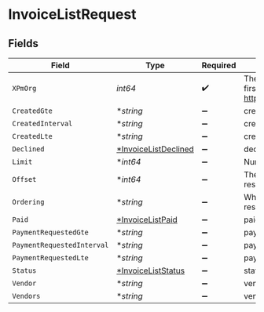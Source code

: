 # InvoiceListRequest


## Fields

| Field                                                                                                                    | Type                                                                                                                     | Required                                                                                                                 | Description                                                                                                              |
| ------------------------------------------------------------------------------------------------------------------------ | ------------------------------------------------------------------------------------------------------------------------ | ------------------------------------------------------------------------------------------------------------------------ | ------------------------------------------------------------------------------------------------------------------------ |
| `XPmOrg`                                                                                                                 | *int64*                                                                                                                  | :heavy_check_mark:                                                                                                       | The management ID (MID), found in the first number of your URL when logged in:  https://app.propertymeld.com/{MID}/m/123 |
| `CreatedGte`                                                                                                             | **string*                                                                                                                | :heavy_minus_sign:                                                                                                       | created__gte                                                                                                             |
| `CreatedInterval`                                                                                                        | **string*                                                                                                                | :heavy_minus_sign:                                                                                                       | created__interval                                                                                                        |
| `CreatedLte`                                                                                                             | **string*                                                                                                                | :heavy_minus_sign:                                                                                                       | created__lte                                                                                                             |
| `Declined`                                                                                                               | [*InvoiceListDeclined](../../models/operations/invoicelistdeclined.md)                                                   | :heavy_minus_sign:                                                                                                       | declined                                                                                                                 |
| `Limit`                                                                                                                  | **int64*                                                                                                                 | :heavy_minus_sign:                                                                                                       | Number of results to return per page.                                                                                    |
| `Offset`                                                                                                                 | **int64*                                                                                                                 | :heavy_minus_sign:                                                                                                       | The initial index from which to return the results.                                                                      |
| `Ordering`                                                                                                               | **string*                                                                                                                | :heavy_minus_sign:                                                                                                       | Which field to use when ordering the results.                                                                            |
| `Paid`                                                                                                                   | [*InvoiceListPaid](../../models/operations/invoicelistpaid.md)                                                           | :heavy_minus_sign:                                                                                                       | paid                                                                                                                     |
| `PaymentRequestedGte`                                                                                                    | **string*                                                                                                                | :heavy_minus_sign:                                                                                                       | payment_requested__gte                                                                                                   |
| `PaymentRequestedInterval`                                                                                               | **string*                                                                                                                | :heavy_minus_sign:                                                                                                       | payment_requested__interval                                                                                              |
| `PaymentRequestedLte`                                                                                                    | **string*                                                                                                                | :heavy_minus_sign:                                                                                                       | payment_requested__lte                                                                                                   |
| `Status`                                                                                                                 | [*InvoiceListStatus](../../models/operations/invoiceliststatus.md)                                                       | :heavy_minus_sign:                                                                                                       | status                                                                                                                   |
| `Vendor`                                                                                                                 | **string*                                                                                                                | :heavy_minus_sign:                                                                                                       | vendor                                                                                                                   |
| `Vendors`                                                                                                                | **string*                                                                                                                | :heavy_minus_sign:                                                                                                       | vendors                                                                                                                  |